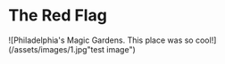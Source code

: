 <h1>The Red Flag</h1>

![Philadelphia's Magic Gardens. This place was so cool!](/assets/images/1.jpg"test image")
